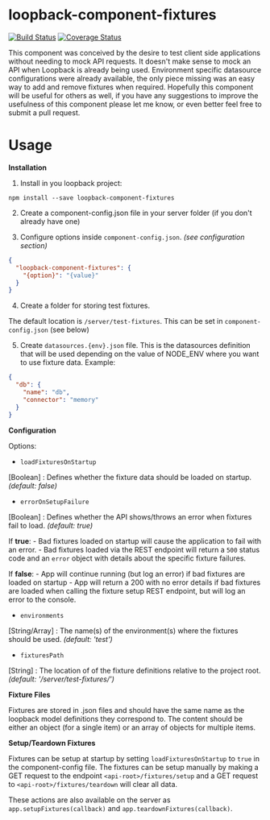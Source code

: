 # loopback-component-fixtures
[![Build Status](https://travis-ci.org/JonathanPrince/loopback-component-fixtures.svg?branch=master)](https://travis-ci.org/JonathanPrince/loopback-component-fixtures)
[![Coverage Status](https://coveralls.io/repos/github/JonathanPrince/loopback-component-fixtures/badge.svg)](https://coveralls.io/github/JonathanPrince/loopback-component-fixtures)

This component was conceived by the desire to test client side applications without needing to mock API requests. It doesn't make sense to mock an API when Loopback is already being used. Environment specific datasource configurations were already available, the only piece missing was an easy way to add and remove fixtures when required. Hopefully this component will be useful for others as well, if you have any suggestions to improve the usefulness of this component please let me know, or even better feel free to submit a pull request.

# Usage

**Installation**

1. Install in you loopback project:

  `npm install --save loopback-component-fixtures`

2. Create a component-config.json file in your server folder (if you don't already have one)

3. Configure options inside `component-config.json`. *(see configuration section)*

  ```json
  {
    "loopback-component-fixtures": {
      "{option}": "{value}"
    }
  }
  ```

4. Create a folder for storing test fixtures.

  The default location is `/server/test-fixtures`. This can be set in `component-config.json` (see below)

5. Create `datasources.{env}.json` file. This is the datasources definition that will be used depending on the value of NODE_ENV where you want to use fixture data. Example:
  ```json
  {
    "db": {
      "name": "db",
      "connector": "memory"
    }
  }
  ```

**Configuration**

Options:

 - `loadFixturesOnStartup`

  [Boolean] : Defines whether the fixture data should be loaded on startup. *(default: false)*

 - `errorOnSetupFailure`

  [Boolean] : Defines whether the API shows/throws an error when fixtures fail to load.  *(default: true)*

  If **true**:
    - Bad fixtures loaded on startup will cause the application to fail with an error.
    - Bad fixtures loaded via the REST endpoint will return a `500` status code and an `error` object with details about the specific fixture failures.

  If **false**:
    - App will continue running (but log an error) if bad fixtures are loaded on startup
    - App will return a 200 with no error details if bad fixtures are loaded when calling the fixture setup REST endpoint, but will log an error to the console.

 - `environments`

  [String/Array] : The name(s) of the environment(s) where the fixtures should be used. *(default: 'test')*

 - `fixturesPath`

  [String] : The location of of the fixture definitions relative to the project root. *(default: '/server/test-fixtures/')*


**Fixture Files**

Fixtures are stored in .json files and should have the same name as the loopback model definitions they correspond to. The content should be either an object (for a single item) or an array of objects for multiple items.

**Setup/Teardown Fixtures**

Fixtures can be setup at startup by setting `loadFixturesOnStartup` to `true` in the component-config file. The fixtures can be setup manually by making a GET request to the endpoint `<api-root>/fixtures/setup` and a GET request to `<api-root>/fixtures/teardown` will clear all data.

These actions are also available on the server as `app.setupFixtures(callback)` and `app.teardownFixtures(callback)`.

